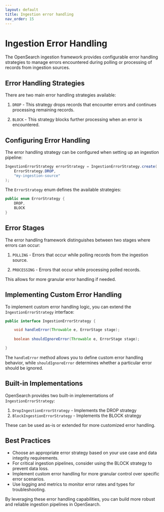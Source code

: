 ```yaml
---
layout: default
title: Ingestion error handling
nav_order: 15
---
```


# Ingestion Error Handling

The OpenSearch ingestion framework provides configurable error handling strategies to manage errors encountered during polling or processing of records from ingestion sources.

## Error Handling Strategies

There are two main error handling strategies available:

1. `DROP` - This strategy drops records that encounter errors and continues processing remaining records.

2. `BLOCK` - This strategy blocks further processing when an error is encountered.

## Configuring Error Handling

The error handling strategy can be configured when setting up an ingestion pipeline:

```java
IngestionErrorStrategy errorStrategy = IngestionErrorStrategy.create(
    ErrorStrategy.DROP, 
    "my-ingestion-source"
);
```

The `ErrorStrategy` enum defines the available strategies:

```java
public enum ErrorStrategy {
    DROP,
    BLOCK
}
```

## Error Stages

The error handling framework distinguishes between two stages where errors can occur:

1. `POLLING` - Errors that occur while polling records from the ingestion source.

2. `PROCESSING` - Errors that occur while processing polled records.

This allows for more granular error handling if needed.

## Implementing Custom Error Handling

To implement custom error handling logic, you can extend the `IngestionErrorStrategy` interface:

```java
public interface IngestionErrorStrategy {

    void handleError(Throwable e, ErrorStage stage);
    
    boolean shouldIgnoreError(Throwable e, ErrorStage stage);

}
```

The `handleError` method allows you to define custom error handling behavior, while `shouldIgnoreError` determines whether a particular error should be ignored.

## Built-in Implementations

OpenSearch provides two built-in implementations of `IngestionErrorStrategy`:

1. `DropIngestionErrorStrategy` - Implements the DROP strategy
2. `BlockIngestionErrorStrategy` - Implements the BLOCK strategy

These can be used as-is or extended for more customized error handling.

## Best Practices

- Choose an appropriate error strategy based on your use case and data integrity requirements.
- For critical ingestion pipelines, consider using the BLOCK strategy to prevent data loss.
- Implement custom error handling for more granular control over specific error scenarios.
- Use logging and metrics to monitor error rates and types for troubleshooting.

By leveraging these error handling capabilities, you can build more robust and reliable ingestion pipelines in OpenSearch.